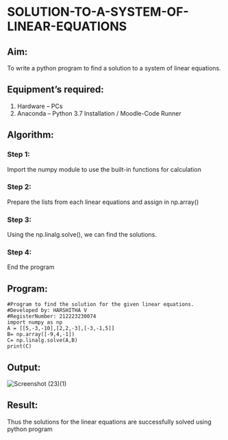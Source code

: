 # SOLUTION-TO-A-SYSTEM-OF-LINEAR-EQUATIONS
## Aim:
To write a python program to find a solution to a system of linear equations.
## Equipment’s required:
1. 	Hardware – PCs
2. 	Anaconda – Python 3.7 Installation / Moodle-Code Runner
## Algorithm:
### Step 1: 
Import the numpy module to use the built-in functions for calculation
### Step 2: 
Prepare the lists from each linear equations and assign in np.array()
### Step 3: 
Using the np.linalg.solve(), we can find the solutions.
### Step 4: 
End the program
## Program:
```
#Program to find the solution for the given linear equations.
#Developed by: HARSHITHA V
#RegisterNumber: 212223230074
import numpy as np
A = [[5,-3,-10],[2,2,-3],[-3,-1,5]]
B= np.array([-9,4,-1])
C= np.linalg.solve(A,B)
print(C)
```
## Output:
![Screenshot (23)(1)](https://github.com/user-attachments/assets/9168218f-03f3-460a-8265-be284e8f534d)

## Result: 
Thus the solutions for the linear equations are successfully solved using python program

